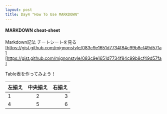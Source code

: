 ```yaml
---
layout: post
title: Day4 "How To Use MARKDOWN"
---
```


#### MARKDOWN cheat-sheet


Markdown記法 チートシートを見る
[https://gist.github.com/mignonstyle/083c9e1651d7734f84c99b8cf49d57fa][https://gist.github.com/mignonstyle/083c9e1651d7734f84c99b8cf49d57fa]





Table表を作ってみよう！

| 左揃え | 中央揃え | 右揃え |
|:---|:---:|---:|
|1 |2 |3 |
|4 |5 |6 |
